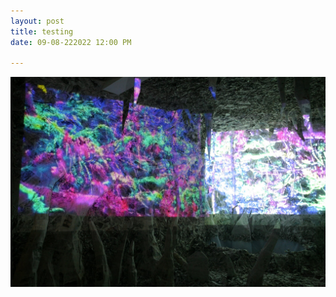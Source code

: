 ```yaml
---
layout: post
title: testing
date: 09-08-222022 12:00 PM

---
```

![](/uploads/123394483_113389647230632_5331672937135729398_n.jpg)